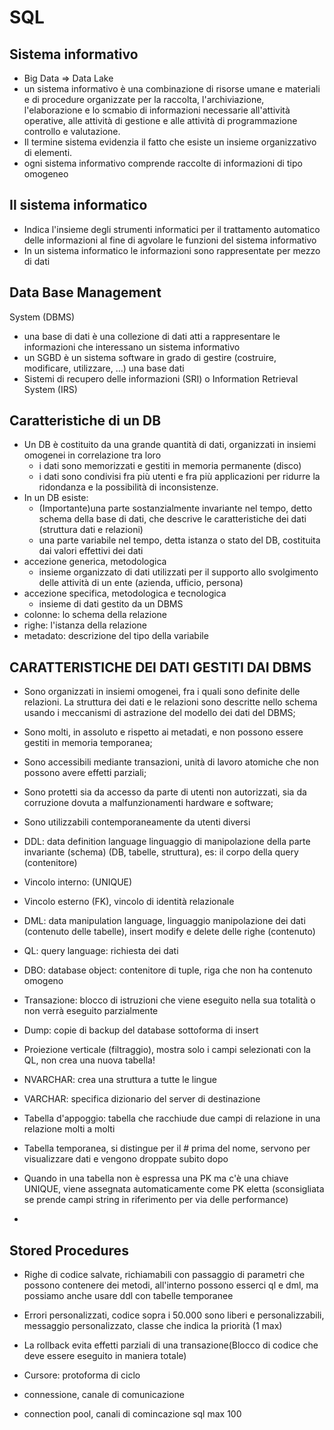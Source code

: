 # SQL
## Sistema informativo
 - Big Data => Data Lake
 - un sistema informativo è una combinazione di risorse umane e materiali e di procedure organizzate per la raccolta, l'archiviazione, l'elaborazione e lo scmabio di informazioni necessarie all'attività operative, alle attività di gestione e alle attività di programmazione controllo e valutazione.
 - Il termine sistema evidenzia il fatto che esiste un insieme organizzativo di elementi.
 - ogni sistema informativo comprende raccolte di informazioni di tipo omogeneo
## Il sistema informatico
 - Indica l'insieme degli strumenti informatici per il trattamento automatico delle informazioni al fine di agvolare le funzioni del sistema informativo
 - In un sistema informatico le informazioni sono rappresentate per mezzo di dati

## Data Base Management 
System (DBMS)
- una base di dati è una collezione di dati atti a rappresentare le informazioni 
che interessano un sistema informativo
- un SGBD è un sistema software in grado di gestire (costruire, modificare, 
utilizzare, …) una base dati
- Sistemi di recupero delle informazioni (SRI) o Information Retrieval 
System (IRS)

## Caratteristiche di un DB
- Un DB è costituito da una grande quantità di dati, organizzati in 
    insiemi omogenei in correlazione tra loro
    - i dati sono memorizzati e gestiti in memoria permanente (disco)
    - i dati sono condivisi fra più utenti e fra più applicazioni per ridurre la 
        ridondanza e la possibilità di inconsistenze.
- In un DB esiste:
    - (Importante)una parte sostanzialmente invariante nel tempo, detto schema della base di 
    dati, che descrive le caratteristiche dei dati (struttura dati e relazioni)
    - una parte variabile nel tempo, detta istanza o stato del DB, costituita dai valori 
effettivi dei dati
- accezione generica, metodologica
    - insieme organizzato di dati utilizzati per il supporto allo svolgimento delle 
        attività di un ente (azienda, ufficio, persona)
- accezione specifica, metodologica e tecnologica 
    - insieme di dati gestito da un DBMS
- colonne: lo schema della relazione
- righe: l'istanza della relazione
- metadato: descrizione del tipo della variabile
## CARATTERISTICHE DEI DATI GESTITI DAI DBMS
- Sono organizzati in insiemi omogenei, fra i quali sono definite delle 
relazioni. La struttura dei dati e le relazioni sono descritte nello schema 
usando i meccanismi di astrazione del modello dei dati del DBMS;
- Sono molti, in assoluto e rispetto ai metadati, e non possono essere gestiti 
in memoria temporanea;
- Sono accessibili mediante transazioni, unità di lavoro atomiche che non 
possono avere effetti parziali;
- Sono protetti sia da accesso da parte di utenti non autorizzati, sia da 
corruzione dovuta a malfunzionamenti hardware e software;
- Sono utilizzabili contemporaneamente da utenti diversi

- DDL: data definition language linguaggio di manipolazione della parte invariante (schema) (DB, tabelle, struttura), es: il corpo della query (contenitore)
- Vincolo interno: (UNIQUE)
- Vincolo esterno (FK), vincolo di identità relazionale
- DML: data manipulation language, linguaggio manipolazione dei dati (contenuto delle tabelle), insert modify e delete delle righe (contenuto)
- QL: query language: richiesta dei dati
- DBO: database object: contenitore di tuple, riga che non ha contenuto omogeno

- Transazione: blocco di istruzioni che viene eseguito nella sua totalità o non verrà eseguito parzialmente
- Dump: copie di backup del database sottoforma di insert
- Proiezione verticale (filtraggio), mostra solo i campi selezionati con la QL, non crea una nuova tabella!
- NVARCHAR: crea una struttura a tutte le lingue
- VARCHAR: specifica dizionario del server di destinazione

- Tabella d'appoggio: tabella che racchiude due campi di relazione in una relazione molti a    molti
- Tabella temporanea, si distingue per il # prima del nome, servono per visualizzare dati e vengono droppate subito dopo
- Quando in una tabella non è espressa una PK ma c'è una chiave UNIQUE, viene assegnata automaticamente come PK eletta (sconsigliata se prende campi string in riferimento per via delle performance)
- 

## Stored Procedures
- Righe di codice salvate, richiamabili con passaggio di parametri che possono contenere dei metodi, all'interno possono esserci ql e dml, ma possiamo anche usare ddl con tabelle temporanee
- Errori personalizzati, codice sopra i 50.000 sono liberi e personalizzabili, messaggio personalizzato, classe che indica la priorità (1 max)

- La rollback evita effetti parziali di una transazione(Blocco di codice che deve essere eseguito in maniera totale)

- Cursore: protoforma di ciclo
- connessione, canale di comunicazione
- connection pool, canali di comincazione sql max 100
